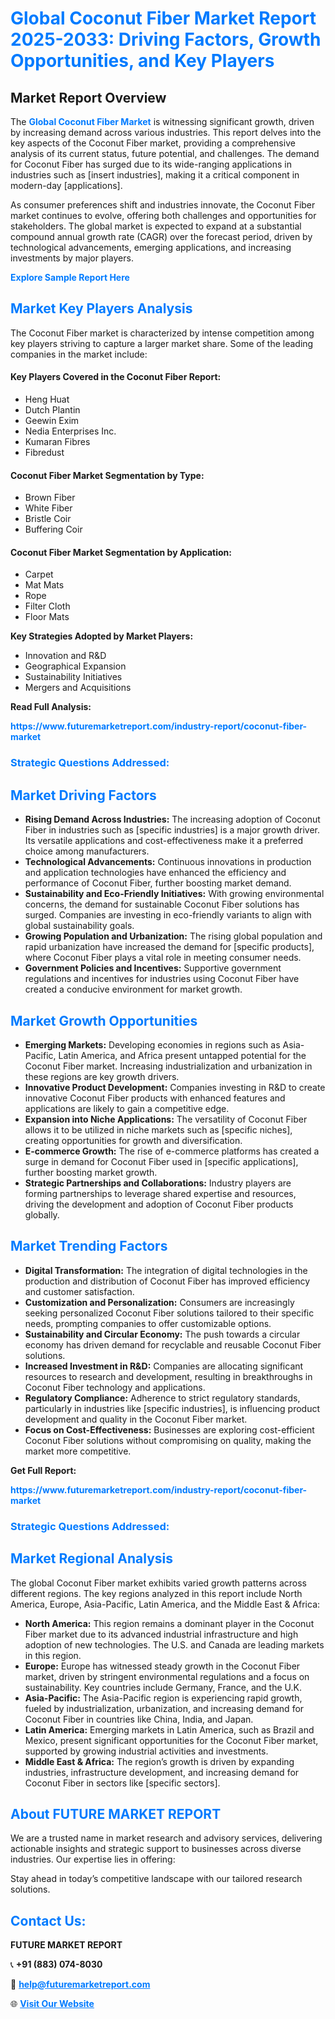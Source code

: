 <h1 style="color: #007BFF;">Global Coconut Fiber Market Report 2025-2033: Driving Factors, Growth Opportunities, and Key Players</h1>

<section id="overview">
<h2>Market Report Overview</h2>
<p>The <a href="https://www.futuremarketreport.com/industry-report/coconut-fiber-market" style="color: #007BFF; text-decoration: none;"><strong>Global Coconut Fiber Market</strong></a> is witnessing significant growth, driven by increasing demand across various industries. This report delves into the key aspects of the Coconut Fiber market, providing a comprehensive analysis of its current status, future potential, and challenges. The demand for Coconut Fiber has surged due to its wide-ranging applications in industries such as [insert industries], making it a critical component in modern-day [applications].</p>
<p>As consumer preferences shift and industries innovate, the Coconut Fiber market continues to evolve, offering both challenges and opportunities for stakeholders. The global market is expected to expand at a substantial compound annual growth rate (CAGR) over the forecast period, driven by technological advancements, emerging applications, and increasing investments by major players.</p>
</section>

<section id="overview">
<p><a href="https://www.futuremarketreport.com/request-sample/reportId=88754" style="color: #007BFF; text-decoration: none;"><strong>Explore Sample Report Here</strong></a></p>
</section>

<section id="key-players">
<h2 style="color: #007BFF;">Market Key Players Analysis</h2>
<p>The Coconut Fiber market is characterized by intense competition among key players striving to capture a larger market share. Some of the leading companies in the market include:</p>
<h4>Key Players Covered in the Coconut Fiber Report:</h4>
<ul><li>Heng Huat</li><li>Dutch Plantin</li><li>Geewin Exim</li><li>Nedia Enterprises Inc.</li><li>Kumaran Fibres</li><li>Fibredust</li></ul>
<h4>Coconut Fiber Market Segmentation by Type:</h4>
<ul><li>Brown Fiber</li><li>White Fiber</li><li>Bristle Coir</li><li>Buffering Coir</li></ul>

<h4>Coconut Fiber Market Segmentation by Application:</h4>
<ul><li>Carpet</li><li>Mat Mats</li><li>Rope</li><li>Filter Cloth</li><li>Floor Mats</li></ul>
<p><strong>Key Strategies Adopted by Market Players:</strong></p>
<ul>
<li>Innovation and R&D</li>
<li>Geographical Expansion</li>
<li>Sustainability Initiatives</li>
<li>Mergers and Acquisitions</li>
</ul>
</section>

<section>
<p><strong>Read Full Analysis: </strong></p><a href="https://www.futuremarketreport.com/industry-report/coconut-fiber-market" style="color: #007BFF; text-decoration: none;"><strong>https://www.futuremarketreport.com/industry-report/coconut-fiber-market</strong></a>
<h3 style="color: #007BFF;">Strategic Questions Addressed:</h3>
</section>

<section id="driving-factors">
<h2 style="color: #007BFF;">Market Driving Factors</h2>
<ul>
<li><strong>Rising Demand Across Industries:</strong> The increasing adoption of Coconut Fiber in industries such as [specific industries] is a major growth driver. Its versatile applications and cost-effectiveness make it a preferred choice among manufacturers.</li>
<li><strong>Technological Advancements:</strong> Continuous innovations in production and application technologies have enhanced the efficiency and performance of Coconut Fiber, further boosting market demand.</li>
<li><strong>Sustainability and Eco-Friendly Initiatives:</strong> With growing environmental concerns, the demand for sustainable Coconut Fiber solutions has surged. Companies are investing in eco-friendly variants to align with global sustainability goals.</li>
<li><strong>Growing Population and Urbanization:</strong> The rising global population and rapid urbanization have increased the demand for [specific products], where Coconut Fiber plays a vital role in meeting consumer needs.</li>
<li><strong>Government Policies and Incentives:</strong> Supportive government regulations and incentives for industries using Coconut Fiber have created a conducive environment for market growth.</li>
</ul>
</section>

<section id="growth-opportunities">
<h2 style="color: #007BFF;">Market Growth Opportunities</h2>
<ul>
<li><strong>Emerging Markets:</strong> Developing economies in regions such as Asia-Pacific, Latin America, and Africa present untapped potential for the Coconut Fiber market. Increasing industrialization and urbanization in these regions are key growth drivers.</li>
<li><strong>Innovative Product Development:</strong> Companies investing in R&D to create innovative Coconut Fiber products with enhanced features and applications are likely to gain a competitive edge.</li>
<li><strong>Expansion into Niche Applications:</strong> The versatility of Coconut Fiber allows it to be utilized in niche markets such as [specific niches], creating opportunities for growth and diversification.</li>
<li><strong>E-commerce Growth:</strong> The rise of e-commerce platforms has created a surge in demand for Coconut Fiber used in [specific applications], further boosting market growth.</li>
<li><strong>Strategic Partnerships and Collaborations:</strong> Industry players are forming partnerships to leverage shared expertise and resources, driving the development and adoption of Coconut Fiber products globally.</li>
</ul>
</section>

<section id="trending-factors">
<h2 style="color: #007BFF;">Market Trending Factors</h2>
<ul>
<li><strong>Digital Transformation:</strong> The integration of digital technologies in the production and distribution of Coconut Fiber has improved efficiency and customer satisfaction.</li>
<li><strong>Customization and Personalization:</strong> Consumers are increasingly seeking personalized Coconut Fiber solutions tailored to their specific needs, prompting companies to offer customizable options.</li>
<li><strong>Sustainability and Circular Economy:</strong> The push towards a circular economy has driven demand for recyclable and reusable Coconut Fiber solutions.</li>
<li><strong>Increased Investment in R&D:</strong> Companies are allocating significant resources to research and development, resulting in breakthroughs in Coconut Fiber technology and applications.</li>
<li><strong>Regulatory Compliance:</strong> Adherence to strict regulatory standards, particularly in industries like [specific industries], is influencing product development and quality in the Coconut Fiber market.</li>
<li><strong>Focus on Cost-Effectiveness:</strong> Businesses are exploring cost-efficient Coconut Fiber solutions without compromising on quality, making the market more competitive.</li>
</ul>
</section>

<section>
<p><strong>Get Full Report: </strong></p><a href="https://www.futuremarketreport.com/industry-report/coconut-fiber-market" style="color: #007BFF; text-decoration: none;"><strong>https://www.futuremarketreport.com/industry-report/coconut-fiber-market</strong></a>
<h3 style="color: #007BFF;">Strategic Questions Addressed:</h3>
</section>


<section id="regional-analysis">
<h2 style="color: #007BFF;">Market Regional Analysis</h2>
<p>The global Coconut Fiber market exhibits varied growth patterns across different regions. The key regions analyzed in this report include North America, Europe, Asia-Pacific, Latin America, and the Middle East & Africa:</p>
<ul>
<li><strong>North America:</strong> This region remains a dominant player in the Coconut Fiber market due to its advanced industrial infrastructure and high adoption of new technologies. The U.S. and Canada are leading markets in this region.</li>
<li><strong>Europe:</strong> Europe has witnessed steady growth in the Coconut Fiber market, driven by stringent environmental regulations and a focus on sustainability. Key countries include Germany, France, and the U.K.</li>
<li><strong>Asia-Pacific:</strong> The Asia-Pacific region is experiencing rapid growth, fueled by industrialization, urbanization, and increasing demand for Coconut Fiber in countries like China, India, and Japan.</li>
<li><strong>Latin America:</strong> Emerging markets in Latin America, such as Brazil and Mexico, present significant opportunities for the Coconut Fiber market, supported by growing industrial activities and investments.</li>
<li><strong>Middle East & Africa:</strong> The region’s growth is driven by expanding industries, infrastructure development, and increasing demand for Coconut Fiber in sectors like [specific sectors].</li>
</ul>
</section>

<footer>
<h2 style="color: #007BFF;">About FUTURE MARKET REPORT</h2>
<p>We are a trusted name in market research and advisory services, delivering actionable insights and strategic support to businesses across diverse industries. Our expertise lies in offering:</p>

<p>Stay ahead in today’s competitive landscape with our tailored research solutions.</p>

<h2 style="color: #007BFF;">Contact Us:</h2>
<p><strong>FUTURE MARKET REPORT</strong></p>
<p>📞 <strong>+91 (883) 074-8030</strong></p>
<p>📧 <strong><a href="mailto:help@futuremarketreport.com" style="color: #007BFF;">help@futuremarketreport.com</a></strong></p>
<p>🌐 <strong><a href="https://www.futuremarketreport.com/" style="color: #007BFF;">Visit Our Website</a></strong></p>
</footer>